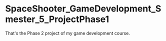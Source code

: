 # SpaceShooter_GameDevelopment_Smester_5_ProjectPhase1
That's the Phase 2 project of my game development course. 
